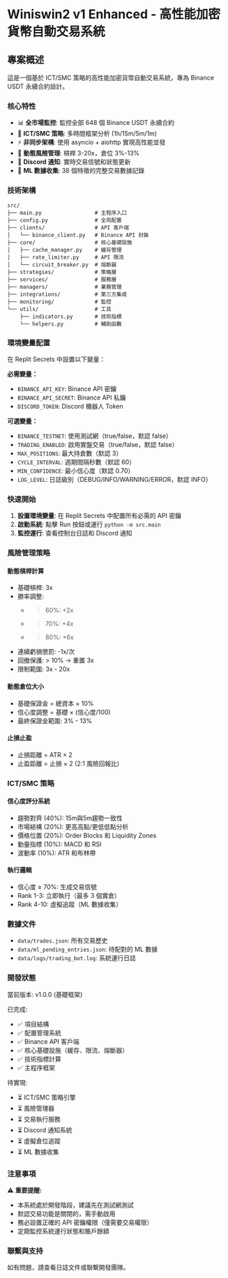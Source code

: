 # Winiswin2 v1 Enhanced - 高性能加密貨幣自動交易系統

## 專案概述

這是一個基於 ICT/SMC 策略的高性能加密貨幣自動交易系統，專為 Binance USDT 永續合約設計。

### 核心特性

- 📊 **全市場監控**: 監控全部 648 個 Binance USDT 永續合約
- 🎯 **ICT/SMC 策略**: 多時間框架分析 (1h/15m/5m/1m)
- ⚡ **非同步架構**: 使用 asyncio + aiohttp 實現高性能並發
- 🎲 **動態風險管理**: 槓桿 3-20x，倉位 3%-13%
- 🤖 **Discord 通知**: 實時交易信號和狀態更新
- 🧠 **ML 數據收集**: 38 個特徵的完整交易數據記錄

### 技術架構

```
src/
├── main.py                 # 主程序入口
├── config.py               # 全局配置
├── clients/                # API 客戶端
│   └── binance_client.py   # Binance API 封裝
├── core/                   # 核心基礎設施
│   ├── cache_manager.py    # 緩存管理
│   ├── rate_limiter.py     # API 限流
│   └── circuit_breaker.py  # 熔斷器
├── strategies/             # 策略層
├── services/               # 服務層
├── managers/               # 業務管理
├── integrations/           # 第三方集成
├── monitoring/             # 監控
└── utils/                  # 工具
    ├── indicators.py       # 技術指標
    └── helpers.py          # 輔助函數
```

### 環境變量配置

在 Replit Secrets 中設置以下變量：

**必需變量：**
- `BINANCE_API_KEY`: Binance API 密鑰
- `BINANCE_API_SECRET`: Binance API 私鑰
- `DISCORD_TOKEN`: Discord 機器人 Token

**可選變量：**
- `BINANCE_TESTNET`: 使用測試網（true/false，默認 false）
- `TRADING_ENABLED`: 啟用實盤交易（true/false，默認 false）
- `MAX_POSITIONS`: 最大持倉數（默認 3）
- `CYCLE_INTERVAL`: 週期間隔秒數（默認 60）
- `MIN_CONFIDENCE`: 最小信心度（默認 0.70）
- `LOG_LEVEL`: 日誌級別（DEBUG/INFO/WARNING/ERROR，默認 INFO）

### 快速開始

1. **設置環境變量**: 在 Replit Secrets 中配置所有必需的 API 密鑰
2. **啟動系統**: 點擊 Run 按鈕或運行 `python -m src.main`
3. **監控運行**: 查看控制台日誌和 Discord 通知

### 風險管理策略

#### 動態槓桿計算
- 基礎槓桿: 3x
- 勝率調整:
  - > 60%: +2x
  - > 70%: +4x
  - > 80%: +6x
- 連續虧損懲罰: -1x/次
- 回撤保護: > 10% → 重置 3x
- 限制範圍: 3x - 20x

#### 動態倉位大小
- 基礎保證金 = 總資本 × 10%
- 信心度調整 = 基礎 × (信心度/100)
- 最終保證金範圍: 3% - 13%

#### 止損止盈
- 止損距離 = ATR × 2
- 止盈距離 = 止損 × 2 (2:1 風險回報比)

### ICT/SMC 策略

#### 信心度評分系統
- 趨勢對齊 (40%): 15m與5m趨勢一致性
- 市場結構 (20%): 更高高點/更低低點分析
- 價格位置 (20%): Order Blocks 和 Liquidity Zones
- 動量指標 (10%): MACD 和 RSI
- 波動率 (10%): ATR 和布林帶

#### 執行邏輯
- 信心度 ≥ 70%: 生成交易信號
- Rank 1-3: 立即執行（最多 3 個實倉）
- Rank 4-10: 虛擬追蹤（ML 數據收集）

### 數據文件

- `data/trades.json`: 所有交易歷史
- `data/ml_pending_entries.json`: 待配對的 ML 數據
- `data/logs/trading_bot.log`: 系統運行日誌

### 開發狀態

當前版本: v1.0.0 (基礎框架)

已完成:
- ✅ 項目結構
- ✅ 配置管理系統
- ✅ Binance API 客戶端
- ✅ 核心基礎設施（緩存、限流、熔斷器）
- ✅ 技術指標計算
- ✅ 主程序框架

待實現:
- ⏳ ICT/SMC 策略引擎
- ⏳ 風險管理器
- ⏳ 交易執行服務
- ⏳ Discord 通知系統
- ⏳ 虛擬倉位追蹤
- ⏳ ML 數據收集

### 注意事項

⚠️ **重要提醒:**
- 本系統處於開發階段，建議先在測試網測試
- 默認交易功能是關閉的，需手動啟用
- 務必設置正確的 API 密鑰權限（僅需要交易權限）
- 定期監控系統運行狀態和賬戶餘額

### 聯繫與支持

如有問題，請查看日誌文件或聯繫開發團隊。

